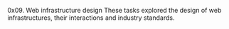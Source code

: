 0x09. Web infrastructure design
These tasks explored the design of web infrastructures, their interactions and industry standards.

